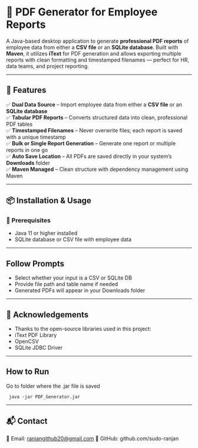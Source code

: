 # 📄 PDF Generator for Employee Reports

A Java-based desktop application to generate **professional PDF reports** of employee data from either a **CSV file** or an **SQLite database**. Built with **Maven**, it utilizes **iText** for PDF generation and allows exporting multiple reports with clean formatting and timestamped filenames — perfect for HR, data teams, and project reporting.

---

## 🚀 Features

✅ **Dual Data Source** – Import employee data from either a **CSV file** or an **SQLite database**  
✅ **Tabular PDF Reports** – Converts structured data into clean, professional PDF tables  
✅ **Timestamped Filenames** – Never overwrite files; each report is saved with a unique timestamp  
✅ **Bulk or Single Report Generation** – Generate one report or multiple reports in one go  
✅ **Auto Save Location** – All PDFs are saved directly in your system’s **Downloads** folder  
✅ **Maven Managed** – Clean structure with dependency management using Maven

---

## 📦 Installation & Usage

### 🔧 Prerequisites

- Java 11 or higher installed
- SQLite database or CSV file with employee data

---

## Follow Prompts

- Select whether your input is a CSV or SQLite DB
- Provide file path and table name if needed
- Generated PDFs will appear in your Downloads folder

---

## 🙌 Acknowledgements

- Thanks to the open-source libraries used in this project:
- iText PDF Library
- OpenCSV
- SQLite JDBC Driver

---

## How to Run
 Go to folder where the .jar file is saved
 
     java -jar PDF_Generator.jar

---

## 📬 Contact

📧 Email: ranjangithub20@gmail.com
🔗 GitHub: github.com/sudo-ranjan

